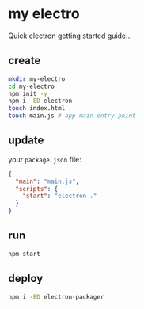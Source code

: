 # my electro
Quick electron getting started guide...

## create

```bash
mkdir my-electro
cd my-electro
npm init -y
npm i -ED electron
touch index.html
touch main.js # app main entry point
```

## update

your `package.json` file:

```json
{
  "main": "main.js",
  "scripts": {
    "start": "electron ."
  }
}
```

## run

```bash
npm start
```

## deploy

```bash
npm i -ED electron-packager
```
